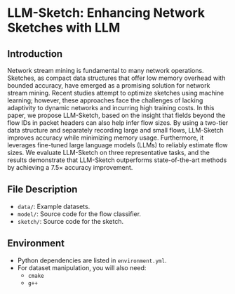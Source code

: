 # LLM-Sketch: Enhancing Network Sketches with LLM

## Introduction

Network stream mining is fundamental to many network operations. Sketches, as compact data structures that offer low memory overhead with bounded accuracy, have emerged as a promising solution for network stream mining. Recent studies attempt to optimize sketches using machine learning; however, these approaches face the challenges of lacking adaptivity to dynamic networks and incurring high training costs. In this paper, we propose LLM-Sketch, based on the insight that fields beyond the flow IDs in packet headers can also help infer flow sizes. By using a two-tier data structure and separately recording large and small flows, LLM-Sketch improves accuracy while minimizing memory usage. Furthermore, it leverages fine-tuned large language models (LLMs) to reliably estimate flow sizes. We evaluate LLM-Sketch on three representative tasks, and the results demonstrate that LLM-Sketch outperforms state-of-the-art methods by achieving a $7.5\times$ accuracy improvement.

## File Description

- `data/`: Example datasets.
- `model/`: Source code for the flow classifier.
- `sketch/`: Source code for the sketch.

## Environment

- Python dependencies are listed in `environment.yml`.
- For dataset manipulation, you will also need:
  - `cmake`
  - `g++`